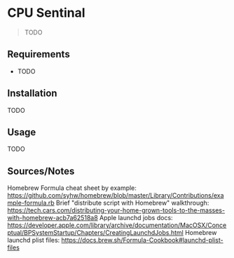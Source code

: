 # CPU Sentinal
 > TODO


## Requirements

* TODO


## Installation
TODO


## Usage
TODO


## Sources/Notes
Homebrew Formula cheat sheet by example: https://github.com/syhw/homebrew/blob/master/Library/Contributions/example-formula.rb
Brief "distribute script with Homebrew" walkthrough: https://tech.cars.com/distributing-your-home-grown-tools-to-the-masses-with-homebrew-acb7a62518a8
Apple launchd jobs docs: https://developer.apple.com/library/archive/documentation/MacOSX/Conceptual/BPSystemStartup/Chapters/CreatingLaunchdJobs.html
Homebrew launchd plist files: https://docs.brew.sh/Formula-Cookbook#launchd-plist-files
